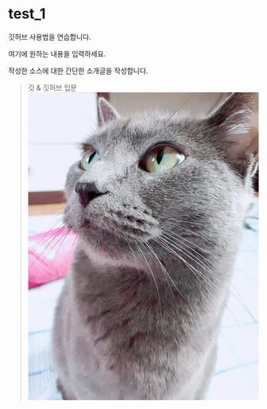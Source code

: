 # test_1
깃허브 사용법을 연습합니다.

여기에 원하는 내용을 입력하세요.

작성한 소스에 대한 간단한 소개글을 작성합니다.

>깃 & 깃허브 입문
![고양이](./cat.jpg)
